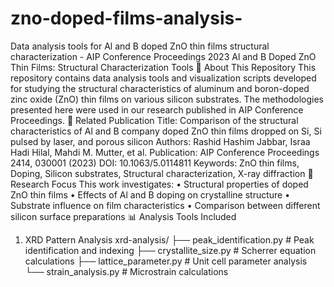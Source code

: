 # zno-doped-films-analysis-
Data analysis tools for Al and B doped ZnO thin films structural characterization - AIP Conference Proceedings 2023 
Al and B Doped ZnO Thin Films: Structural Characterization Tools
📖 About This Repository
This repository contains data analysis tools and visualization scripts developed for studying the structural characteristics of aluminum and boron-doped zinc oxide (ZnO) thin films on various silicon substrates. The methodologies presented here were used in our research published in AIP Conference Proceedings.
📄 Related Publication
Title: Comparison of the structural characteristics of Al and B company doped ZnO thin films dropped on Si, Si pulsed by laser, and porous silicon
Authors: Rashid Hashim Jabbar, Israa Hadi Hilal, Mahdi M. Mutter, et al.
Publication: AIP Conference Proceedings 2414, 030001 (2023)
DOI: 10.1063/5.0114811
Keywords: ZnO thin films, Doping, Silicon substrates, Structural characterization, X-ray diffraction
🔬 Research Focus
This work investigates:
	•	Structural properties of doped ZnO thin films
	•	Effects of Al and B doping on crystalline structure
	•	Substrate influence on film characteristics
	•	Comparison between different silicon surface preparations
📊 Analysis Tools Included
1. XRD Pattern Analysis
xrd-analysis/
├── peak_identification.py     # Peak identification and indexing
├── crystallite_size.py        # Scherrer equation calculations
├── lattice_parameter.py       # Unit cell parameter analysis
└── strain_analysis.py         # Microstrain calculations
